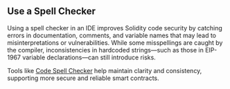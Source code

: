 ## Use a Spell Checker

Using a spell checker in an IDE improves Solidity code security by catching errors in documentation, comments, and variable names that may lead to misinterpretations or vulnerabilities. While some misspellings are caught by the compiler, inconsistencies in hardcoded strings—such as those in EIP-1967 variable declarations—can still introduce risks. 

Tools like [Code Spell Checker](https://marketplace.visualstudio.com/items?itemName=streetsidesoftware.code-spell-checker) help maintain clarity and consistency, supporting more secure and reliable smart contracts.
